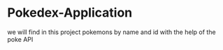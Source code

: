 # Pokedex-Application
we will find in this project pokemons by name and id with the help of the poke API
